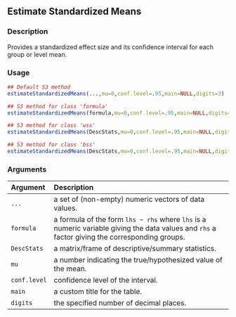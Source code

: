 ## Estimate Standardized Means

### Description

Provides a standardized effect size and its confidence interval for each group or level mean.

### Usage

```r
## Default S3 method
estimateStandardizedMeans(...,mu=0,conf.level=.95,main=NULL,digits=3)

## S3 method for class 'formula'
estimateStandardizedMeans(formula,mu=0,conf.level=.95,main=NULL,digits=3)

## S3 method for class 'wss'
estimateStandardizedMeans(DescStats,mu=0,conf.level=.95,main=NULL,digits=3)

## S3 method for class 'bss'
estimateStandardizedMeans(DescStats,mu=0,conf.level=.95,main=NULL,digits=3)
```

### Arguments

Argument | Description
:-- | :--
```...``` | a set of (non-empty) numeric vectors of data values.
```formula``` | a formula of the form `lhs ~ rhs` where `lhs` is a numeric variable giving the data values and `rhs` a factor giving the corresponding groups.
```DescStats``` | a matrix/frame of descriptive/summary statistics.
```mu``` | a number indicating the true/hypothesized value of the mean.
```conf.level``` | confidence level of the interval.
```main``` | a custom title for the table.
```digits``` | the specified number of decimal places.
